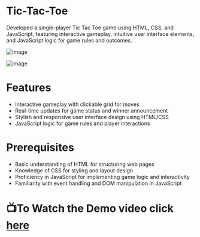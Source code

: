 # Tic-Tac-Toe
Developed a single-player Tic Tac Toe game using HTML, CSS, and JavaScript, featuring interactive gameplay, intuitive user interface elements, and JavaScript logic for game rules and outcomes.

![image](https://github.com/ShrutiDagar/Tic-Tac-Toe/assets/98103256/c97aa100-a980-40d9-91d6-9ad6d76cd822)

![image](https://github.com/ShrutiDagar/Tic-Tac-Toe/assets/98103256/ffcf2372-7fd9-4d17-a774-9effb15bed4f)



# Features

- Interactive gameplay with clickable grid for moves
- Real-time updates for game status and winner announcement
- Stylish and responsive user interface design using HTML/CSS
- JavaScript logic for game rules and player interactions


# Prerequisites

- Basic understanding of HTML for structuring web pages
- Knowledge of CSS for styling and layout design
- Proficiency in JavaScript for implementing game logic and interactivity
- Familiarity with event handling and DOM manipulation in JavaScript


# 📺To Watch the Demo video click [here](https://drive.google.com/file/d/1sTmoLagexBl6NjkrBQy8FX1ffg-joWXF/view?usp=sharing)
